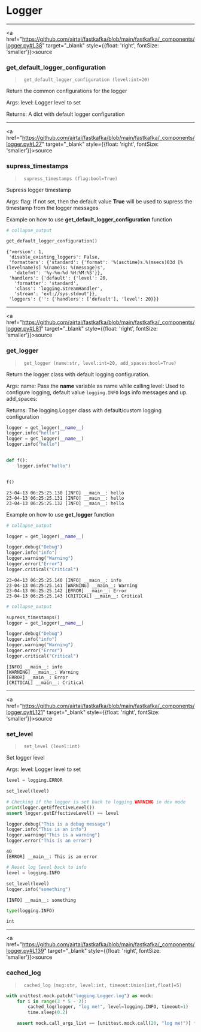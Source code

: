 Logger
================

<!-- WARNING: THIS FILE WAS AUTOGENERATED! DO NOT EDIT! -->

------------------------------------------------------------------------

<a
href="https://github.com/airtai/fastkafka/blob/main/fastkafka/_components/logger.py#L38"
target="_blank" style={{float: 'right', fontSize: 'smaller'}}>source</a>

### get_default_logger_configuration

>      get_default_logger_configuration (level:int=20)

Return the common configurations for the logger

Args: level: Logger level to set

Returns: A dict with default logger configuration

------------------------------------------------------------------------

<a
href="https://github.com/airtai/fastkafka/blob/main/fastkafka/_components/logger.py#L27"
target="_blank" style={{float: 'right', fontSize: 'smaller'}}>source</a>

### supress_timestamps

>      supress_timestamps (flag:bool=True)

Supress logger timestamp

Args: flag: If not set, then the default value **True** will be used to
supress the timestamp from the logger messages

Example on how to use **get_default_logger_configuration** function

``` python
# collapse_output

get_default_logger_configuration()
```

    {'version': 1,
     'disable_existing_loggers': False,
     'formatters': {'standard': {'format': '%(asctime)s.%(msecs)03d [%(levelname)s] %(name)s: %(message)s',
       'datefmt': '%y-%m-%d %H:%M:%S'}},
     'handlers': {'default': {'level': 20,
       'formatter': 'standard',
       'class': 'logging.StreamHandler',
       'stream': 'ext://sys.stdout'}},
     'loggers': {'': {'handlers': ['default'], 'level': 20}}}

------------------------------------------------------------------------

<a
href="https://github.com/airtai/fastkafka/blob/main/fastkafka/_components/logger.py#L81"
target="_blank" style={{float: 'right', fontSize: 'smaller'}}>source</a>

### get_logger

>      get_logger (name:str, level:int=20, add_spaces:bool=True)

Return the logger class with default logging configuration.

Args: name: Pass the **name** variable as name while calling level: Used
to configure logging, default value `logging.INFO` logs info messages
and up. add_spaces:

Returns: The logging.Logger class with default/custom logging
configuration

``` python
logger = get_logger(__name__)
logger.info("hello")
logger = get_logger(__name__)
logger.info("hello")


def f():
    logger.info("hello")


f()
```

    23-04-13 06:25:25.130 [INFO] __main__: hello
    23-04-13 06:25:25.131 [INFO] __main__: hello
    23-04-13 06:25:25.132 [INFO] __main__: hello

Example on how to use **get_logger** function

``` python
# collapse_output

logger = get_logger(__name__)

logger.debug("Debug")
logger.info("info")
logger.warning("Warning")
logger.error("Error")
logger.critical("Critical")
```

    23-04-13 06:25:25.140 [INFO] __main__: info
    23-04-13 06:25:25.141 [WARNING] __main__: Warning
    23-04-13 06:25:25.142 [ERROR] __main__: Error
    23-04-13 06:25:25.143 [CRITICAL] __main__: Critical

``` python
# collapse_output

supress_timestamps()
logger = get_logger(__name__)

logger.debug("Debug")
logger.info("info")
logger.warning("Warning")
logger.error("Error")
logger.critical("Critical")
```

    [INFO] __main__: info
    [WARNING] __main__: Warning
    [ERROR] __main__: Error
    [CRITICAL] __main__: Critical

------------------------------------------------------------------------

<a
href="https://github.com/airtai/fastkafka/blob/main/fastkafka/_components/logger.py#L121"
target="_blank" style={{float: 'right', fontSize: 'smaller'}}>source</a>

### set_level

>      set_level (level:int)

Set logger level

Args: level: Logger level to set

``` python
level = logging.ERROR

set_level(level)

# Checking if the logger is set back to logging.WARNING in dev mode
print(logger.getEffectiveLevel())
assert logger.getEffectiveLevel() == level

logger.debug("This is a debug message")
logger.info("This is an info")
logger.warning("This is a warning")
logger.error("This is an error")
```

    40
    [ERROR] __main__: This is an error

``` python
# Reset log level back to info
level = logging.INFO

set_level(level)
logger.info("something")
```

    [INFO] __main__: something

``` python
type(logging.INFO)
```

    int

------------------------------------------------------------------------

<a
href="https://github.com/airtai/fastkafka/blob/main/fastkafka/_components/logger.py#L139"
target="_blank" style={{float: 'right', fontSize: 'smaller'}}>source</a>

### cached_log

>      cached_log (msg:str, level:int, timeout:Union[int,float]=5)

``` python
with unittest.mock.patch("logging.Logger.log") as mock:
    for i in range(3 * 5 - 2):
        cached_log(logger, "log me!", level=logging.INFO, timeout=1)
        time.sleep(0.2)

    assert mock.call_args_list == [unittest.mock.call(20, "log me!")] * 3
```

